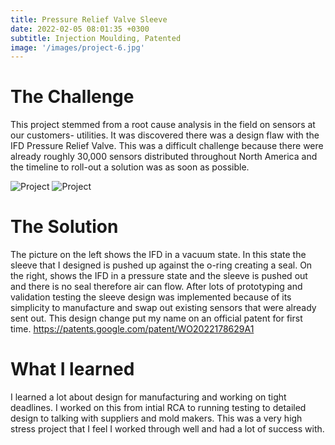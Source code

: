 ```yaml
---
title: Pressure Relief Valve Sleeve
date: 2022-02-05 08:01:35 +0300
subtitle: Injection Moulding, Patented
image: '/images/project-6.jpg'
---
```

# The Challenge
This project stemmed from a root cause analysis in the field on sensors at our customers- utilities. It was discovered there was a design flaw with the IFD Pressure Relief Valve. This was a difficult challenge because there were already roughly 30,000 sensors distributed throughout North America and the timeline to roll-out a solution was as soon as possible. 

<div class="gallery-box">
  <div class="gallery">
    <img src="/images/vacuum.JPG" loading="lazy" alt="Project">
    <img src="/images/pressure.JPG" loading="lazy" alt="Project">
  </div>
  <em> <a href="https://unsplash.com/" target="_blank"></a></em>
</div>

# The Solution
The picture on the left shows the IFD in a vacuum state. In this state the sleeve that I designed is pushed up against the o-ring creating a seal. On the right, shows the IFD in a pressure state and the sleeve is pushed out and there is no seal therefore air can flow. After lots of prototyping and validation testing the sleeve design was implemented because of its simplicity to manufacture and swap out existing sensors that were already sent out. This design change put my name on an official patent for first time. https://patents.google.com/patent/WO2022178629A1

# What I learned
 I learned a lot about design for manufacturing and working on tight deadlines. I worked on this from intial RCA to running testing to detailed design to talking with suppliers and mold makers. This was a very high stress project that I feel I worked through well and had a lot of success with. 